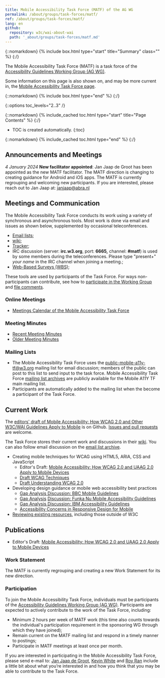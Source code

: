 ```yaml
---
title: Mobile Accessibility Task Force (MATF) of the AG WG
permalink: /about/groups/task-forces/matf/
ref: /about/groups/task-forces/matf/
lang: en
github:
  repository: w3c/wai-about-wai
  path: '_about/groups/task-forces/matf.md'
---
```


{::nomarkdown}
{% include box.html type="start" title="Summary" class="" %}
{:/}

The Mobile Accessibility Task Force (MATF) is a task force of the [Accessibility Guidelines Working Group (AG WG)](/about/groups/agwg/).

Some information on this page is also shown on, and may be more current in, the [Mobile Accessibility Task Force page](https://www.w3.org/groups/tf/mobile-a11y-tf/).

{::nomarkdown}
{% include box.html type="end" %}
{:/}

{::options toc_levels="2..3" /}

{::nomarkdown}
{% include_cached toc.html type="start" title="Page Contents" %}
{:/}

-   TOC is created automatically.
{:toc}

{::nomarkdown}
{% include_cached toc.html type="end" %}
{:/}

## Announcements and Meetings

_4 January 2024_ **New facilitator appointed**: Jan Jaap de Groot has been appointed as the new MATF facilitator. The MATF direction is changing to creating guidance for Android and iOS apps. The MATF is currently regrouping and welcoming new participants. If you are interested, please reach out to Jan Jaap at: [janjaap@abra.nl](mailto:janjaap@abra.nl)

## Meetings and Communication

The Mobile Accessibility Task Force conducts its work using a variety of synchronous and asynchronous tools. Most work is done via email and issues as shown below, supplemented by occasional teleconferences.

- [Email lists](https://www.w3.org/WAI/GL/task-forces/matf/#email);
- [wiki](https://www.w3.org/WAI/GL/task-forces/matf/wiki);
- [Tracker](https://www.w3.org/WAI/GL/task-forces/matf/track/);
- IRC discussion (server: **irc.w3.org**, port: **6665,** channel: **#matf**) is used by some members during the teleconferences. Please type "present+" _your name_ in the IRC channel when joining a meeting.;
- [Web-Based Surveys (WBS)](https://www.w3.org/2002/09/wbs/66524/);

These tools are used by participants of the Task Force. For ways non-participants can contribute, see how to [participate in the Working Group](https://www.w3.org/WAI/GL/task-forces/participation) and [file comments](https://www.w3.org/WAI/GL/WCAG20/comments/).

### Online Meetings

- [Meetings Calendar of the Mobile Accessibility Task Force](https://www.w3.org/groups/tf/mobile-a11y-tf/calendar/)

### Meeting Minutes

- [Recent Meeting Minutes](https://www.w3.org/groups/tf/mobile-a11y-tf/calendar/?past=1&tf=0)
- [Older Meeting Minutes](https://www.w3.org/WAI/GL/task-forces/matf/minutes)

### Mailing Lists

- The Mobile Accessibility Task Force uses the public-mobile-a11y-tf@w3.org mailing list for email discussion; members of the public can post to this list to send input to the task force. Mobile Accessibility Task Force [mailing list archives](http://lists.w3.org/Archives/Public/public-mobile-a11y-tf/) are publicly available for the Mobile A11Y TF main mailing list.
- Participants are automatically added to the mailing list when the become a participant of the Task Force.

## Current Work

The [editors' draft of Mobile Accessibility: How WCAG 2.0 and Other W3C/WAI Guidelines Apply to Mobile](http://w3c.github.io/Mobile-A11y-TF-Note/) is on Github. [Issues and pull requests](https://github.com/w3c/Mobile-A11y-TF-Note) are welcome.

The Task Force stores their current work and discussions in their [wiki](https://www.w3.org/WAI/GL/mobile-a11y-tf/wiki/Main_Page). You can also follow email discussion on the [email list archive](http://lists.w3.org/Archives/Public/public-mobile-a11y-tf/).

- Creating mobile techniques for WCAG using HTML5, ARIA, CSS and JavaScript
    - Editor's Draft: [Mobile Accessibility: How WCAG 2.0 and UAAG 2.0 Apply to Mobile Devices](http://w3c.github.io/Mobile-A11y-TF-Note/)
    - [Draft WCAG Techniques](https://www.w3.org/WAI/GL/mobile-a11y-tf/wiki/Draft_WCAG_Techniques "Draft WCAG Techniques")
    - [Draft Understanding WCAG 2.0](https://www.w3.org/WAI/GL/mobile-a11y-tf/wiki/Draft_Understanding_WCAG_2.0 "Draft Understanding WCAG 2.0")
- Developing design guidance or mobile web accessibility best practices
    - [Gap Analysis Discussion: BBC Mobile Guidelines](https://www.w3.org/WAI/GL/mobile-a11y-tf/wiki/Discussion:_BBC_Mobile_Guidelines "Discussion: BBC Mobile Guidelines")
    - [Gap Analysis](https://www.w3.org/WAI/GL/mobile-a11y-tf/wiki/Discussion:_BBC_Mobile_Guidelines "Discussion: BBC Mobile Guidelines") [Discussion: Funka Nu Mobile Accessibility Guidelines](https://www.w3.org/WAI/GL/mobile-a11y-tf/wiki/Discussion:_Funka_Nu_Mobile_Accessibility_Guidelines "Discussion: Funka Nu Mobile Accessibility Guidelines")
    - [Gap Analysis Discussion: IBM Accessibility Guidelines](https://www.w3.org/WAI/GL/mobile-a11y-tf/wiki/Discussion:_IBM "Discussion: IBM")
    - [Accessibility Concerns in Responsive Design for Mobile](https://www.w3.org/WAI/GL/mobile-a11y-tf/wiki/Responsive_Design)
- [Reviewing existing resources](https://www.w3.org/WAI/GL/mobile-a11y-tf/wiki/Mobile_Resources), including those outside of W3C

## Publications

- Editor's Draft: [Mobile Accessibility: How WCAG 2.0 and UAAG 2.0 Apply to Mobile Devices](http://w3c.github.io/Mobile-A11y-TF-Note/)

### Work Statement

The MATF is currently regrouping and creating a new Work Statement for its new direction.

### Participation

To join the Mobile Accessibility Task Force, individuals must be participants of the [Accessibility Guidelines Working Group (AG WG)](https://www.w3.org/WAI/GL/). Participants are expected to actively contribute to the work of the Task Force, including:

- Minimum 2 hours per week of MATF work (this time also counts towards the individual's participation requirement in the sponsoring WG through which they have joined);
- Remain current on the MATF mailing list and respond in a timely manner to postings;
- Participate in MATF meetings at least once per month.

If you are interested in participating in the Mobile Accessibility Task Force, please send e-mail to: [Jan Jaap de Groot](mailto:janjaap@abra.nl), [Kevin White](mailto:kevin@w3.org) and [Roy Ran](mailto:ran@w3.org) include a little bit about what you’re interested in and how you think that you may be able to contribute to the Task Force.